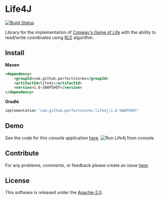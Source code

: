 # Life4J
[![Build Status](https://travis-ci.com/perfectstorms/life4j.svg?branch=master)](https://travis-ci.com/perfectstorms/life4j)

Library for the implementation of 
[Conway's Game of Life](https://en.wikipedia.org/wiki/Conway's_Game_of_Life)
with the ability to read/write coordinates using
[RLE](https://en.wikipedia.org/wiki/Run-length_encoding)
algorithm.

## Install
**Maven**
```xml
<dependency>
    <groupId>com.github.perfectstorms</groupId>
    <artifactId>life4j</artifactId>
    <version>1.0-SNAPSHOT</version>
</dependency>
```

**Gradle**
```groovy
implementation 'com.github.perfectstorms:life4j:1.0-SNAPSHOT'
```

## Demo
See the code for this console application [here](samples/console).
![Run Life4j from console](https://i.ibb.co/zbtXmtJ/life.gif).

## Contribute
For any problems, comments, or feedback please create an issue [here](https://github.com/perfectstorms/life4j/issues).
<br>

## License
This software is released under the [Apache-2.0](http://www.apache.org/licenses/LICENSE-2.0.txt).